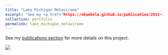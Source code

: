 ```yaml
---
title: "Lake Michigan Metavirome"
excerpt: "See my <a href="https://nkuehnle.github.io/publication/2015-11-01-marine_freshwater_research">publications section</a> for more details on this project. <img src="https://nkuehnle.github.io/images/gallery/Lake_Michigan_Metavirome.png">"
collection: portfolio
permalink: lake_michigan_metavirome
---
```


See my <a href="https://nkuehnle.github.io/publication/2015-11-01-marine_freshwater_research">publications section</a> for more details on this project.

<img src="https://nkuehnle.github.io/images/gallery/Lake_Michigan_Metavirome.png">
